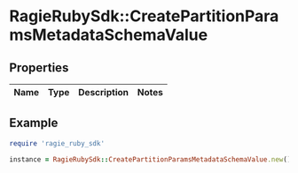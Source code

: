 # RagieRubySdk::CreatePartitionParamsMetadataSchemaValue

## Properties

| Name | Type | Description | Notes |
| ---- | ---- | ----------- | ----- |

## Example

```ruby
require 'ragie_ruby_sdk'

instance = RagieRubySdk::CreatePartitionParamsMetadataSchemaValue.new()
```

